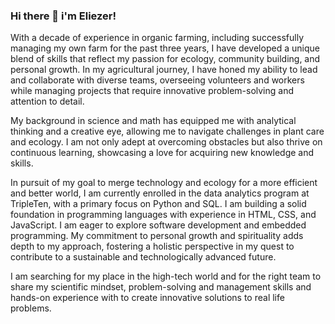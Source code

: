 ### Hi there 👋 i'm Eliezer!

With a decade of experience in organic farming, including successfully managing my own farm for the past three years, I have developed a unique blend of skills that reflect my passion for ecology, community building, and personal growth. In my agricultural journey, I have honed my ability to lead and collaborate with diverse teams, overseeing volunteers and workers while managing projects that require innovative problem-solving and attention to detail.

My background in science and math has equipped me with analytical thinking and a creative eye, allowing me to navigate challenges in plant care and ecology. I am not only adept at overcoming obstacles but also thrive on continuous learning, showcasing a love for acquiring new knowledge and skills.

In pursuit of my goal to merge technology and ecology for a more efficient and better world, I am currently enrolled in the data analytics program at TripleTen, with a primary focus on Python and SQL. I am building a solid foundation in programming languages with experience in HTML, CSS, and JavaScript. I am eager to explore software development and embedded programming. My commitment to personal growth and spirituality adds depth to my approach, fostering a holistic perspective in my quest to contribute to a sustainable and technologically advanced future.

I am searching for my place in the high-tech world and for the right team to share my scientific mindset, problem-solving and management skills and hands-on experience with to create innovative solutions to real life problems.

<!--
**EliezerSapir/EliezerSapir** is a ✨ _special_ ✨ repository because its `README.md` (this file) appears on your GitHub profile.

Here are some ideas to get you started:

- 🔭 I’m currently working on ...
- 🌱 I’m currently learning ...
- 👯 I’m looking to collaborate on ...
- 🤔 I’m looking for help with ...
- 💬 Ask me about ...
- 📫 How to reach me: ...
- 😄 Pronouns: ...
- ⚡ Fun fact: ...
-->
